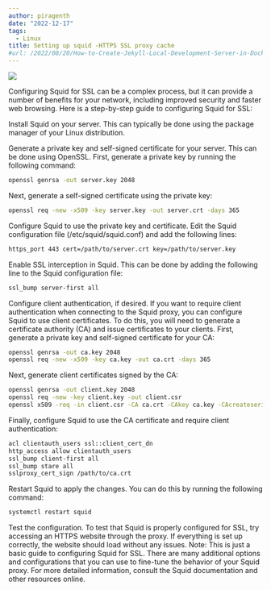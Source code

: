 ```yaml
---
author: piragenth
date: "2022-12-17"
tags:
  - Linux
title: Setting up squid -HTTPS SSL proxy cache
#url: /2022/08/20/How-to-Create-Jekyll-Local-Development-Server-in-Docker/
---
```

![](https://phoenixnap.com/kb/wp-content/uploads/2021/04/set-up-and-install-squid-proxy-on-ubuntu.png)

Configuring Squid for SSL can be a complex process, but it can provide a number of benefits for your network, including improved security and faster web browsing. Here is a step-by-step guide to configuring Squid for SSL:

Install Squid on your server. This can typically be done using the package manager of your Linux distribution.

Generate a private key and self-signed certificate for your server. This can be done using OpenSSL. First, generate a private key by running the following command:

```bash
openssl genrsa -out server.key 2048
```
Next, generate a self-signed certificate using the private key:

```bash
openssl req -new -x509 -key server.key -out server.crt -days 365
```
Configure Squid to use the private key and certificate. Edit the Squid configuration file (/etc/squid/squid.conf) and add the following lines:
```bash
https_port 443 cert=/path/to/server.crt key=/path/to/server.key
```
Enable SSL interception in Squid. This can be done by adding the following line to the Squid configuration file:


```bash
ssl_bump server-first all
```
Configure client authentication, if desired. If you want to require client authentication when connecting to the Squid proxy, you can configure Squid to use client certificates. To do this, you will need to generate a certificate authority (CA) and issue certificates to your clients. First, generate a private key and self-signed certificate for your CA:

```bash
openssl genrsa -out ca.key 2048
openssl req -new -x509 -key ca.key -out ca.crt -days 365
```
Next, generate client certificates signed by the CA:

```bash
openssl genrsa -out client.key 2048
openssl req -new -key client.key -out client.csr
openssl x509 -req -in client.csr -CA ca.crt -CAkey ca.key -CAcreateserial -out client.crt -days 365
```
Finally, configure Squid to use the CA certificate and require client authentication:
```bash
acl clientauth_users ssl::client_cert_dn
http_access allow clientauth_users
ssl_bump client-first all
ssl_bump stare all
sslproxy_cert_sign /path/to/ca.crt
```
Restart Squid to apply the changes. You can do this by running the following command:
```bash
systemctl restart squid
```

Test the configuration. To test that Squid is properly configured for SSL, try accessing an HTTPS website through the proxy. If everything is set up correctly, the website should load without any issues.
Note: This is just a basic guide to configuring Squid for SSL. There are many additional options and configurations that you can use to fine-tune the behavior of your Squid proxy. For more detailed information, consult the Squid documentation and other resources online.
